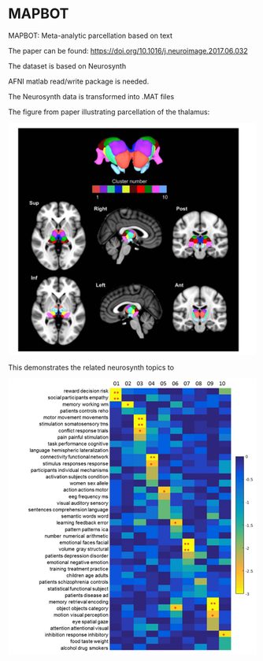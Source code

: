 # MAPBOT
MAPBOT: Meta-analytic parcellation based on text 

The paper can be found: https://doi.org/10.1016/j.neuroimage.2017.06.032

The dataset is based on Neurosynth

AFNI matlab read/write package is needed.

The Neurosynth data is transformed into .MAT files


The figure from paper illustrating parcellation of the thalamus:

![figure3](Fig_3.png)


This demonstrates the related neurosynth topics to 

![figure6](Fig_6.png)

